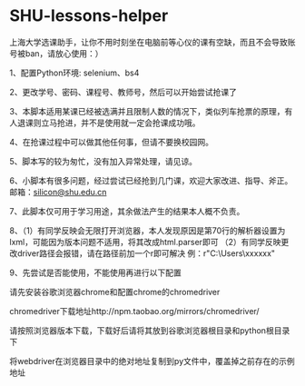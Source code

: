 # SHU-lessons-helper
上海大学选课助手，让你不用时刻坐在电脑前等心仪的课有空缺，而且不会导致账号被ban，请放心使用：）




1、配置Python环境:
    selenium、bs4
  
2、更改学号、密码、课程号、教师号，然后可以开始尝试抢课了

3、本脚本适用某课已经被选满并且限制人数的情况下，类似列车抢票的原理，有人退课则立马抢进，并不是使用就一定会抢课成功哦。

4、在抢课过程中可以做其他任何事，但请不要换校园网。

5、脚本写的较为匆忙，没有加入异常处理，请见谅。

6、小脚本有很多问题，经过尝试已经抢到几门课，欢迎大家改进、指导、斧正。邮箱：silicon@shu.edu.cn

7、此脚本仅可用于学习用途，其余做法产生的结果本人概不负责。

8、（1）有同学反映会无限打开浏览器，本人发现原因是第70行的解析器设置为lxml，可能因为版本问题不适用，将其改成html.parser即可
   （2）有同学反映更改driver路径会报错，请在路径前加一个r即可解决      例：r"C:\Users\xxxxxx"

9、先尝试是否能使用，不能使用再进行以下配置

请先安装谷歌浏览器chrome和配置chrome的chromedriver

chromedriver下载地址http://npm.taobao.org/mirrors/chromedriver/

请按照浏览器版本下载，下载好后请将其放到谷歌浏览器根目录和python根目录下

将webdriver在浏览器目录中的绝对地址复制到py文件中，覆盖掉之前存在的示例地址
